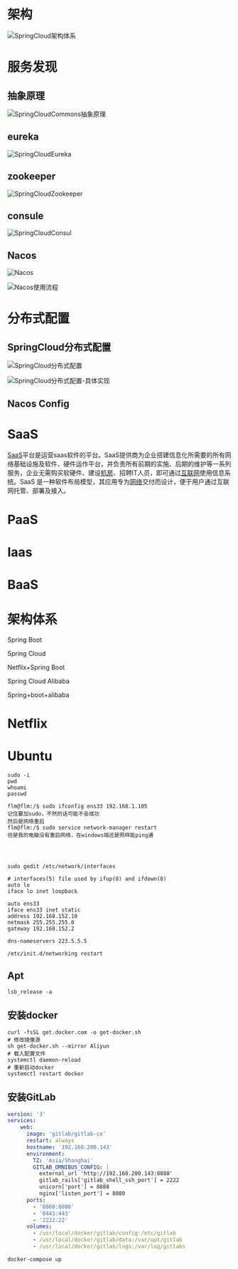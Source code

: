 # 架构

![SpringCloud架构体系](images/SpringCloud架构体系.jpg)

# 服务发现

## 抽象原理

![SpringCloudCommons抽象原理](images/SpringCloudCommons抽象原理.jpg)

## eureka

![SpringCloudEureka](images/SpringCloudEureka.png)

## zookeeper

![SpringCloudZookeeper](images/SpringCloudZookeeper.png)

## consule



![SpringCloudConsul](images/SpringCloudConsul.jpg)

## Nacos

![Nacos](images/Nacos.jpg)

![Nacos使用流程](images/Nacos使用流程.png)

# 分布式配置

## SpringCloud分布式配置

![SpringCloud分布式配置](images/SpringCloud分布式配置.jpg)

 

![SpringCloud分布式配置-具体实现](images/SpringCloud分布式配置-具体实现.jpg)



## Nacos Config

# SaaS

[	SaaS](https://baike.baidu.com/item/SaaS)平台是运营saas软件的平台。SaaS提供商为企业搭建信息化所需要的所有网络基础设施及软件、硬件运作平台，并负责所有前期的实施、后期的维护等一系列服务，企业无需购买软硬件、建设[机房](https://baike.baidu.com/item/机房/5066792)、招聘IT人员，即可通过[互联网](https://baike.baidu.com/item/互联网/199186)使用信息系统。SaaS 是一种软件布局模型，其应用专为[网络](https://baike.baidu.com/item/网络/143243)交付而设计，便于用户通过互联网托管、部署及接入。

# PaaS





# Iaas



# BaaS



# 架构体系

Spring Boot

Spring Cloud

Netflix+Spring Boot



Spring Cloud Alibaba

Spring+boot+alibaba

# Netflix





























# Ubuntu

```shell
sudo -i
pwd
whoami
passwd

flm@flm:/$ sudo ifconfig ens33 192.168.1.105
记住要加sudo，不然的话可能不会成功
然后是网络重启
flm@flm:/$ sudo service network-manager restart
但是我的电脑没有重启网络，在windows端还是照样能ping通




sudo gedit /etc/network/interfaces

# interfaces(5) file used by ifup(8) and ifdown(8)
auto lo
iface lo inet loopback

auto ens33
iface ens33 inet static
address 192.168.152.10
netmask 255.255.255.0
gateway 192.168.152.2

dns-nameservers 223.5.5.5

/etc/init.d/networking restart
```

## Apt

```shell
lsb_release -a
```



## 安装docker

```shell
curl -fsSL get.docker.com -o get-docker.sh
# 修改镜像源
sh get-docker.sh --mirror Aliyun
# 载入配置文件
systemctl daemon-reload
# 重新启动docker
systemctl restart docker
```



## 安装GitLab

```yaml
version: '3'
services:
    web:
      image: 'gitlab/gitlab-ce'
      restart: always
      hostname: '192.168.200.143'
      environment:
        TZ: 'Asia/Shanghai'
        GITLAB_OMNIBUS_CONFIG: |
          external_url 'http://192.168.200.143:8080'
          gitlab_rails['gitlab_shell_ssh_port'] = 2222
          unicorn['port'] = 8888
          nginx['listen_port'] = 8080
      ports:
        - '8080:8080'
        - '8443:443'
        - '2222:22'
      volumes:
        - /usr/local/docker/gitlab/config:/etc/gitlab
        - /usr/local/docker/gitlab/data:/var/opt/gitlab
        - /usr/local/docker/gitlab/logs:/var/log/gitlabs
```





```shell
docker-compose up
```

